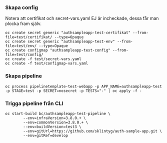
### Skapa config

Notera att certifikat och secret-vars.yaml EJ är incheckade, dessa får man plocka fram själv.

    oc create secret generic "authsampleapp-test-certifikat" --from-file=test/certifikat/ --type=Opaque
    oc create secret generic "authsampleapp-test-env" --from-file=test/env/ --type=Opaque
    oc create configmap "authsampleapp-test-config" --from-file=test/config/
    oc create -f test/secret-vars.yaml
    oc create -f test/configmap-vars.yaml


### Skapa pipeline

    oc process pipelinetemplate-test-webapp -p APP_NAME=authsampleapp-test -p STAGE=test -p SECRET=nosecret -p TESTS="-" | oc apply -f -

### Trigga pipeline från CLI

    oc start-build bc/authsampleapp-test-pipeline \
            --env=infraVersion=3.8.0.+ \
            --env=commonVersion=3.8.0.+ \
            --env=buildVersion=test3 \
            --env=gitUrl=https://github.com/sklintyg/auth-sample-app.git \
            --env=gitRef=develop
